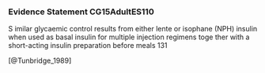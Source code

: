 ### Evidence Statement CG15AdultES110
S imilar glycaemic control results from either lente or isophane (NPH) insulin when used as basal insulin for multiple injection regimens toge ther with a short-acting insulin preparation before meals 131



[@Tunbridge_1989]
